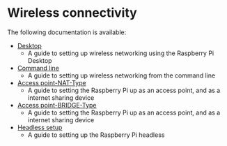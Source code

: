 # Wireless connectivity

The following documentation is available:

- [Desktop](desktop.md)
    - A guide to setting up wireless networking using the Raspberry Pi Desktop
- [Command line](wireless-cli.md)
    - A guide to setting up wireless networking from the command line
- [Access point-NAT-Type](access-point-NAT.md)
    - A guide to setting the Raspberry Pi up as an access point, and as a internet sharing device
- [Access point-BRIDGE-Type](access-point-BRIDGE.md)
    - A guide to setting the Raspberry Pi up as an access point, and as a internet sharing device
- [Headless setup](headless.md)
    - A guide to setting up the Raspberry Pi headless
